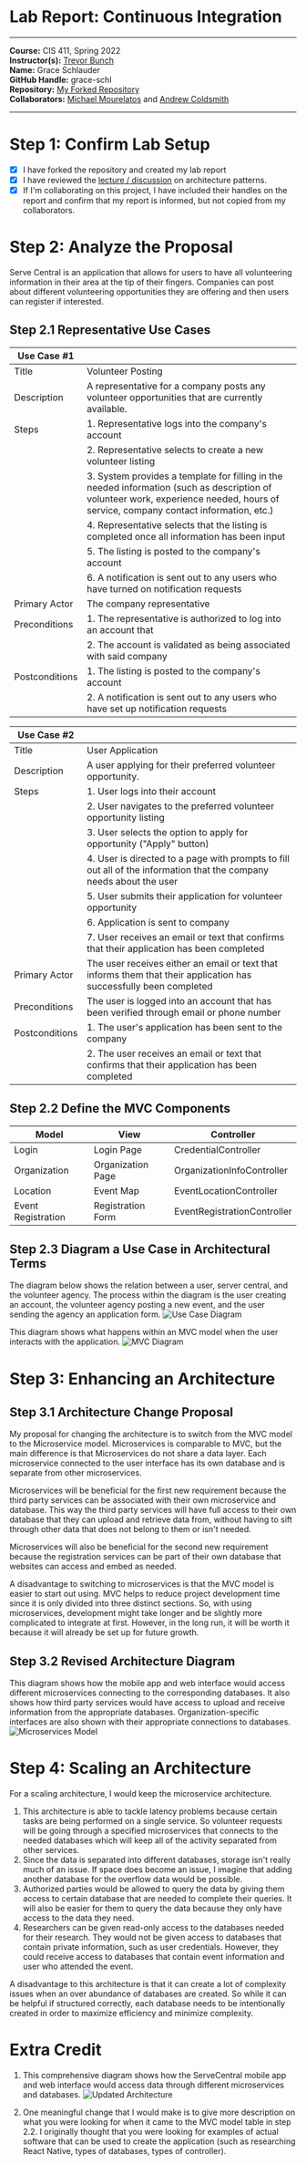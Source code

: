 # Lab Report: Continuous Integration
___
**Course:** CIS 411, Spring 2022  
**Instructor(s):** [Trevor Bunch](https://github.com/trevordbunch)  
**Name:** Grace Schlauder  
**GitHub Handle:** grace-schl  
**Repository:** [My Forked Repository](https://github.com/grace-schl/cis411_lab2_arch)  
**Collaborators:** [Michael Mourelatos](https://github.com/MichaelMourelatos) and [Andrew Coldsmith](https://github.com/andrewcoldsmith)
___

# Step 1: Confirm Lab Setup
- [X] I have forked the repository and created my lab report
- [X] I have reviewed the [lecture / discussion](../assets/04p1_SolutionArchitectures.pdf) on architecture patterns.
- [X] If I'm collaborating on this project, I have included their handles on the report and confirm that my report is informed, but not copied from my collaborators.

# Step 2: Analyze the Proposal
Serve Central is an application that allows for users to have all volunteering information in their area at the tip of their fingers. Companies can post about different volunteering opportunities they are offering and then users can register if interested. 

## Step 2.1 Representative Use Cases  

| Use Case #1 | |
|---|---|
| Title | Volunteer Posting |
| Description | A representative  for a company posts any volunteer opportunities that are currently available. |
| Steps | 1. Representative logs into the company's account |
| | 2. Representative selects to create a new volunteer listing |
| | 3. System provides a template for filling in the needed information (such as description of volunteer work, experience needed, hours of service, company contact information, etc.) |
| | 4. Representative selects that the listing is completed once all information has been input | 
| | 5. The listing is posted to the company's account |
| | 6. A notification is sent out to any users who have turned on notification requests |
| Primary Actor | The company representative |
| Preconditions | 1. The representative is authorized to log into an account that |
| | 2. The account is validated as being associated with said company |
| Postconditions | 1. The listing is posted to the company's account |
| | 2. A notification is sent out to any users who have set up notification requests |

| Use Case #2 | |
|---|---|
| Title | User Application |
| Description | A user applying for their preferred volunteer opportunity. |
| Steps | 1. User logs into their account |
| | 2.  User navigates to the preferred volunteer opportunity listing|
| | 3. User selects the option to apply for opportunity ("Apply" button) |
| | 4. User is directed to a page with prompts to fill out all of the information that the company needs about the user|
| | 5.  User submits their application for volunteer opportunity|
| | 6. Application is sent to company |
| | 7.  User receives an email or text that confirms that their application has been completed |
| Primary Actor | The user receives either an email or text that informs them that their application has successfully been completed|
| Preconditions | The user is logged into an account that has been verified through email or phone number|
| Postconditions | 1. The user's application has been sent to the company |
| | 2. The user receives an email or text that confirms that their application has been completed |

## Step 2.2 Define the MVC Components

| Model | View | Controller |
|---|---|---|
| Login | Login Page | CredentialController |
| Organization | Organization Page | OrganizationInfoController |
| Location | Event Map | EventLocationController |
| Event Registration | Registration Form | EventRegistrationController |

## Step 2.3 Diagram a Use Case in Architectural Terms
The diagram below shows the relation between a user, server central, and the volunteer agency. The process within the diagram is the user creating an account, the volunteer agency posting a new event, and the user sending the agency an application form.
![Use Case Diagram](assets/../../assets/Use_Case_Diagram.jpg)

This diagram shows what happens within an MVC model when the user interacts with the application.
![MVC Diagram](../assets/MVC_diagram.jpg)

# Step 3: Enhancing an Architecture

## Step 3.1 Architecture Change Proposal
My proposal for changing the architecture is to switch from the MVC model to the Microservice model. Microservices is comparable to MVC, but the main difference is that Microservices do not share a data layer. Each microservice connected to the user interface has its own database and is separate from other microservices.

Microservices will be beneficial for the first new requirement because the third party services can be associated with their own microservice and database. This way the third party services will have full access to their own database that they can upload and retrieve data from, without having to sift through other data that does not belong to them or isn't needed. 

Microservices will also be beneficial for the second new requirement because the registration services can be part of their own database that websites can access and embed as needed.

A disadvantage to switching to microservices is that the MVC model is easier to start out using. MVC helps to reduce project development time since it is only divided into three distinct sections. So, with using microservices, development might take longer and be slightly more complicated to integrate at first. However, in the long run, it will be worth it because it will already be set up for future growth.

## Step 3.2 Revised Architecture Diagram
This diagram shows how the mobile app and web interface would access different microservices connecting to the corresponding databases. It also shows how third party services would have access to upload and receive information from the appropriate databases. Organization-specific interfaces are also shown with their appropriate connections to databases.
![Microservices Model](../assets/Microservices_Model.jpg)

# Step 4: Scaling an Architecture
For a scaling architecture, I would keep the microservice architecture. 

1. This architecture is able to tackle latency problems because certain tasks are being performed on a single service. So volunteer requests will be going through a specified microservices that connects to the needed databases which will keep all of the activity separated from other services.
2. Since the data is separated into different databases, storage isn't really much of an issue. If space does become an issue, I imagine that adding another database for the overflow data would be possible.
3. Authorized parties would be allowed to query the data by giving them access to certain database that are needed to complete their queries. It will also be easier for them to query the data because they only have access to the data they need.
4. Researchers can be given read-only access to the databases needed for their research. They would not be given access to databases that contain private information, such as user credentials. However, they could receive access to databases that contain event information and user who attended the event. 


A disadvantage to this architecture is that it can create a lot of complexity issues when an over abundance of databases are created. So while it can be helpful if structured correctly, each database needs to be intentionally created in order to maximize efficiency and minimize complexity.


# Extra Credit
1. This comprehensive diagram shows how the ServeCentral mobile app and web interface would access data through different microservices and databases.
![Updated Architecture](../assets/Updated_Microservices_Model.jpg)

2. One meaningful change that I would make is to give more description on what you were looking for when it came to the MVC model table in step 2.2. I originally thought that you were looking for examples of actual software that can be used to create the application (such as researching React Native, types of databases, types of controller).

